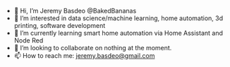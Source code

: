 - 👋 Hi, I’m Jeremy Basdeo @BakedBananas
- 👀 I’m interested in data science/machine learning, home automation, 3d printing, software development
- 🌱 I’m currently learning smart home automation via Home Assistant and Node Red
- 💞️ I’m looking to collaborate on nothing at the moment.
- 📫 How to reach me: jeremy.basdeo@gmail.com

<!---
BakedBananas/BakedBananas is a ✨ special ✨ repository because its `README.md` (this file) appears on your GitHub profile.
You can click the Preview link to take a look at your changes.
--->
